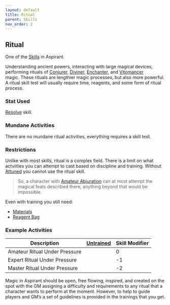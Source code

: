 ```yaml
---
layout: default
title: Ritual
parent: Skills
nav_order: 2
---
```

## Ritual
One of the [Skills](Skills) in Aspirant. 

Understanding ancient powers, interacting with large magical devices, performing rituals of [Conjurer](Conjurer), [Diviner](Diviner), [Enchanter](Enchanter), and [Vitomancer](Vitomancer) magic. These rituals are lengthier magic processes, but also more powerful. A ritual skill test will usually require time, reagents, and some form of ritual process.

### Stat Used
[Resolve](Stats#Resolve) skill.

### Mundane Activities
There are no mundane ritual activities, everything requires a skill test.

### Restrictions
Unlike with most skills, ritual is a complex field. There is a limit on what actviities you can attempt to cast based on discipline and training. Without [Attuned](Magic-Training#Attuned) you cannot use the ritual skill.

> So, a character with [Amateur Abjuration](Abjurer#Amateur%20Abjuration) can at most attempt the magical feats described there, anything beyond that would be impossible. 

Even with training you still need:
* [Materials](Materials)
* [Reagent Bag](Example-Gear#Reagent%20Bag)

### Example Activities

| Description                   | [Untrained](Skills#Untrained) | Skill Modifier |
| ----------------------------- | ----------------------------- | -------------- |
| Amateur Ritual Under Pressure |                               | 0              |
| Expert Ritual Under Pressure  |                               | -1             |
| Master Ritual Under Pressure  |                               | -2             |

Magic in Aspirant should be open, free flowing, inspired, and created on the spot with the GM assigning a difficulty and requirements to any ritual that a character wants to perform at the moment. However, to help to guide players and GM’s a set of guidelines is provided in the trainings that you get.